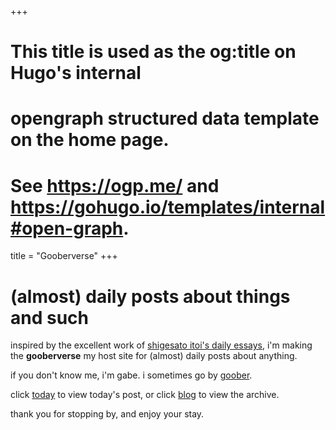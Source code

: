 +++
# This title is used as the og:title on Hugo's internal
# opengraph structured data template on the home page.
# See https://ogp.me/ and https://gohugo.io/templates/internal#open-graph.
title = "Gooberverse"
+++

# (almost) daily posts about things and such

inspired by the excellent work of [shigesato itoi's daily essays](https://www.1101.com), i'm making\
the **gooberverse** my host site for (almost) daily posts about anything.

if you don't know me, i'm gabe. i sometimes go by [goober](https://steamcommunity.com/id/projectg).

click [today](https://gabechutuape.github.io/gooberverse/today/) to view today's post, or click [blog](https://gabechutuape.github.io/gooberverse/blog/) to view the archive.

thank you for stopping by, and enjoy your stay.